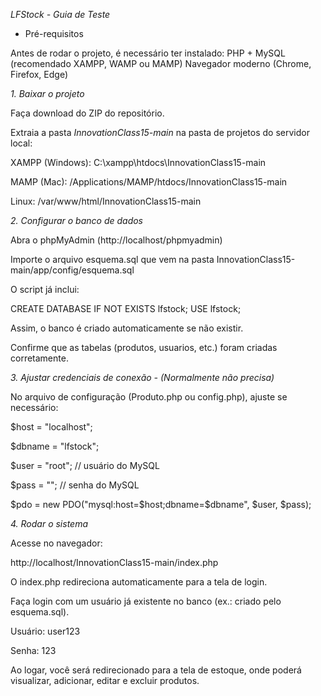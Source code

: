 *LFStock - Guia de Teste*
- Pré-requisitos

Antes de rodar o projeto, é necessário ter instalado:
PHP + MySQL (recomendado XAMPP, WAMP ou MAMP)
Navegador moderno (Chrome, Firefox, Edge)

*1. Baixar o projeto*

Faça download do ZIP do repositório.

Extraia a pasta *InnovationClass15-main* na pasta de projetos do servidor local:

XAMPP (Windows): C:\xampp\htdocs\InnovationClass15-main

MAMP (Mac): /Applications/MAMP/htdocs/InnovationClass15-main

Linux: /var/www/html/InnovationClass15-main

*2. Configurar o banco de dados*

Abra o phpMyAdmin (http://localhost/phpmyadmin)

Importe o arquivo esquema.sql que vem na pasta InnovationClass15-main/app/config/esquema.sql

O script já inclui:

CREATE DATABASE IF NOT EXISTS lfstock;
USE lfstock;

Assim, o banco é criado automaticamente se não existir.

Confirme que as tabelas (produtos, usuarios, etc.) foram criadas corretamente.

*3. Ajustar credenciais de conexão - (Normalmente não precisa)*

No arquivo de configuração (Produto.php ou config.php), ajuste se necessário:

$host = "localhost";

$dbname = "lfstock";

$user = "root";   // usuário do MySQL

$pass = "";       // senha do MySQL

$pdo = new PDO("mysql:host=$host;dbname=$dbname", $user, $pass);

*4. Rodar o sistema*

Acesse no navegador:

http://localhost/InnovationClass15-main/index.php

O index.php redireciona automaticamente para a tela de login.

Faça login com um usuário já existente no banco (ex.: criado pelo esquema.sql).

Usuário: user123

Senha: 123

Ao logar, você será redirecionado para a tela de estoque, onde poderá visualizar, adicionar, editar e excluir produtos.


